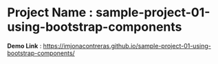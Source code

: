 # Project Name : sample-project-01-using-bootstrap-components

**Demo Link** : https://imjonacontreras.github.io/sample-project-01-using-bootstrap-components/
